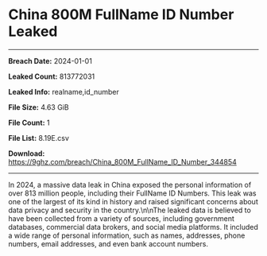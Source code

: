 # China 800M FullName ID Number Leaked

------------
**Breach Date:** 2024-01-01

**Leaked Count:** 813772031

**Leaked Info:** realname,id_number

**File Size:** 4.63 GiB

**File Count:** 1

**File List:** 8.19E.csv

**Download:** https://9ghz.com/breach/China_800M_FullName_ID_Number_344854

------------
In 2024, a massive data leak in China exposed the personal information of over 813 million people, including their FullName ID Numbers. This leak was one of the largest of its kind in history and raised significant concerns about data privacy and security in the country.\n\nThe leaked data is believed to have been collected from a variety of sources, including government databases, commercial data brokers, and social media platforms. It included a wide range of personal information, such as names, addresses, phone numbers, email addresses, and even bank account numbers.
